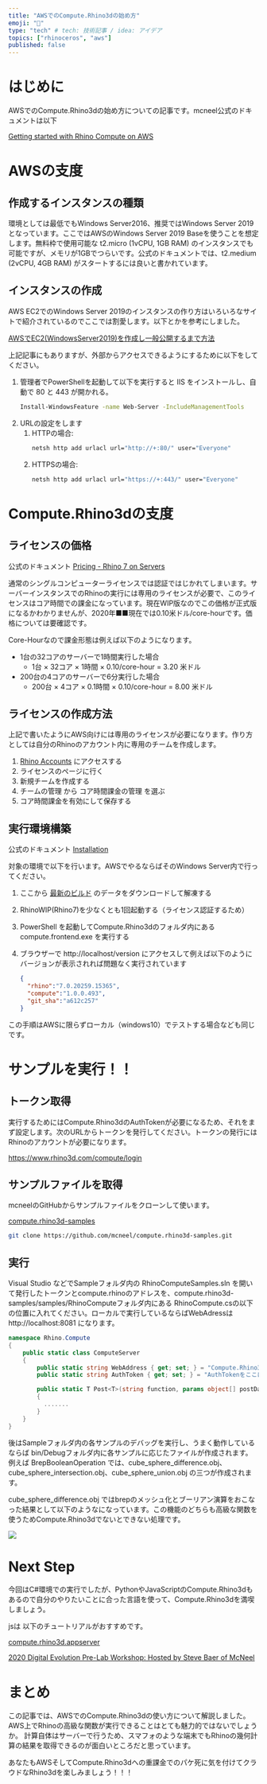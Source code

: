 ```yaml
---
title: "AWSでのCompute.Rhino3dの始め方"
emoji: "🦏"
type: "tech" # tech: 技術記事 / idea: アイデア
topics: ["rhinoceros", "aws"]
published: false
---
```


# はじめに

AWSでのCompute.Rhino3dの始め方についての記事です。mcneel公式のドキュメントは以下

[Getting started with Rhino Compute on AWS](https://github.com/mcneel/compute.rhino3d/blob/master/docs/getting-started.md)

# AWSの支度

## 作成するインスタンスの種類

環境としては最低でもWindows Server2016、推奨ではWindows Server 2019 となっています。ここではAWSのWindows Server 2019 Baseを使うことを想定します。無料枠で使用可能な t2.micro (1vCPU, 1GB RAM) のインスタンスでも可能ですが、メモリが1GBでつらいです。公式のドキュメントでは、t2.medium (2vCPU, 4GB RAM)  がスタートするには良いと書かれています。

## インスタンスの作成

AWS EC2でのWindows Server 2019のインスタンスの作り方はいろいろなサイトで紹介されているのでここでは割愛します。以下とかを参考にしました。

[AWSでEC2(WindowsServer2019)を作成し一般公開するまで方法](https://qiita.com/og_omochi/items/c85bfd61fd4bd9e5baab)

上記記事にもありますが、外部からアクセスできるようにするために以下をしてください。

1. 管理者でPowerShellを起動して以下を実行すると IIS をインストールし、自動で 80 と 443 が開かれる。
    ```bash
    Install-WindowsFeature -name Web-Server -IncludeManagementTools
    ```
2. URLの設定をします
   1. HTTPの場合:
      ```bash
      netsh http add urlacl url="http://+:80/" user="Everyone"
      ```
   2. HTTPSの場合:
      ```bash
      netsh http add urlacl url="https://+:443/" user="Everyone"
      ```

# Compute.Rhino3dの支度

## ライセンスの価格

公式のドキュメント [Pricing - Rhino 7 on Servers](https://www.rhino3d.com/compute-pricing)

通常のシングルコンピューターライセンスでは認証ではじかれてしまいます。サーバーインスタンスでのRhinoの実行には専用のライセンスが必要で、このライセンスはコア時間での課金になっています。現在WIP版なのでこの価格が正式版になるかわかりませんが、2020年■■現在では0.10米ドル/core-hourです。価格については要確認です。

Core-Hourなので課金形態は例えば以下のようになります。

+ 1台の32コアのサーバーで1時間実行した場合
  + 1台 × 32コア × 1時間 × 0.10/core-hour = 3.20 米ドル
+ 200台の4コアのサーバーで6分実行した場合
  + 200台 × 4コア × 0.1時間 × 0.10/core-hour = 8.00 米ドル

## ライセンスの作成方法

上記で書いたようにAWS向けには専用のライセンスが必要になります。作り方としては自分のRhinoのアカウント内に専用のチームを作成します。

1. [Rhino Accounts](https://accounts.rhino3d.com/) にアクセスする
2. ライセンスのページに行く
3. 新規チームを作成する
4. チームの管理 から コア時間課金の管理 を選ぶ
5. コア時間課金を有効にして保存する


## 実行環境構築

公式のドキュメント [Installation](https://github.com/mcneel/compute.rhino3d/blob/master/docs/installation.md)

対象の環境で以下を行います。AWSでやるならばそのWindows Server内で行ってください。

1. ここから [最新のビルド](https://ci.appveyor.com/api/projects/mcneel/compute-rhino3d/artifacts/compute.zip?branch=master&pr=false) のデータをダウンロードして解凍する
2. RhinoWIP(Rhino7)を少なくとも1回起動する（ライセンス認証するため）
3. PowerShell を起動してCompute.Rhino3dのフォルダ内にある compute.frontend.exe を実行する
4. ブラウザーで http://localhost/version にアクセスして例えば以下のようにバージョンが表示されれば問題なく実行されています

    ```json
    {
      "rhino":"7.0.20259.15365",
      "compute":"1.0.0.493",
      "git_sha":"a612c257"
    }
    ```
この手順はAWSに限らずローカル（windows10）でテストする場合なども同じです。

# サンプルを実行！！

## トークン取得

実行するためにはCompute.Rhino3dのAuthTokenが必要になるため、それをまず設定します。次のURLからトークンを発行してください。トークンの発行にはRhinoのアカウントが必要になります。

https://www.rhino3d.com/compute/login

## サンプルファイルを取得

mcneelのGitHubからサンプルファイルをクローンして使います。

[compute.rhino3d-samples](https://github.com/mcneel/compute.rhino3d-samples)

```bash
git clone https://github.com/mcneel/compute.rhino3d-samples.git
```

## 実行

Visual Studio などでSampleフォルダ内の RhinoComputeSamples.sln を開いて発行したトークンとcompute.rhinoのアドレスを、compute.rhino3d-samples/samples/RhinoComputeフォルダ内にある RhinoCompute.csの以下の位置に入れてください。ローカルで実行しているならばWebAdressは http://localhost:8081 になります。

```cs
namespace Rhino.Compute
{
    public static class ComputeServer
    {
        public static string WebAddress { get; set; } = "Compute.Rhino3dのアドレスをセット。";
        public static string AuthToken { get; set; } = "AuthTokenをここにセット";

        public static T Post<T>(string function, params object[] postData)
        {
          .......
        }
    }
}
```

後はSampleフォルダ内の各サンプルのデバッグを実行し、うまく動作しているならば bin/Debugフォルダ内に各サンプルに応じたファイルが作成されます。
例えば BrepBooleanOperation では、cube_sphere_difference.obj、cube_sphere_intersection.obj、cube_sphere_union.obj の三つが作成されます。

cube_sphere_difference.obj ではbrepのメッシュ化とブーリアン演算をおこなった結果として以下のようなになっています。この機能のどちらも高級な関数を使うためCompute.Rhino3dでないとできない処理です。

![](https://storage.googleapis.com/zenn-user-upload/q4908ig96mxxu4es1yy3k95lm2ee)

# Next Step

今回はC#環境での実行でしたが、PythonやJavaScriptのCompute.Rhino3dもあるので自分のやりたいことに合った言語を使って、Compute.Rhino3dを満喫しましょう。

jsは 以下のチュートリアルがおすすめです。

[compute.rhino3d.appserver](https://github.com/mcneel/compute.rhino3d.appserver)

[2020 Digital Evolution Pre-Lab Workshop: Hosted by Steve Baer of McNeel](https://vimeo.com/442079095)

# まとめ

この記事では、AWSでのCompute.Rhino3dの使い方について解説しました。AWS上でRhinoの高級な関数が実行できることはとても魅力的ではないでしょうか。
計算自体はサーバーで行うため、スマフォのような端末でもRhinoの幾何計算の結果を取得できるのが面白いところだと思っています。

あなたもAWSそしてCompute.Rhino3dへの重課金でのパケ死に気を付けてクラウドなRhino3dを楽しみましょう！！！
